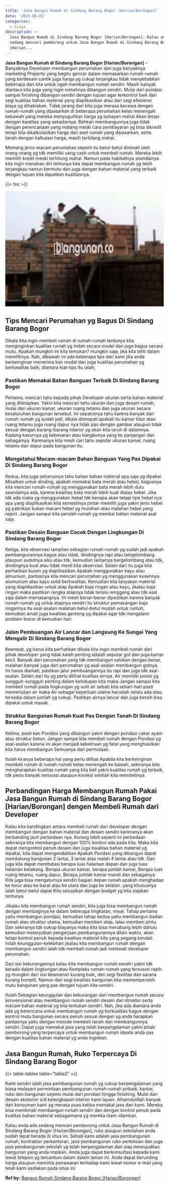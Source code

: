 ```yaml
---
title: 'Jasa Bangun Rumah di Sindang Barang Bogor [Harian/Borongan]'
date: '2025-06-01'
categories:
  - biaya
description: >-
  Jasa Bangun Rumah di Sindang Barang Bogor [Harian/Borongan]. Kalau anda ada
  sedang mencari pemborong untuk Jasa Bangun Rumah di Sindang Barang Bogor
  [Harian...
---
```


**Jasa Bangun Rumah di Sindang Barang Bogor \[Harian/Borongan\]** – Banyaknya Developer membangun perumahan dan juga banyaknya marketing Property yang begitu gencar dalam memasarkan rumah-rumah yang berdesain cantik juga harga yg cukup terjangkau tidak menyebabkan beberapa dari kita untuk ogah membangun rumah sendiri. Masih banyak diantara kita juga yang ingin rumahnya dibangun sendiri. Mulai dari pondasi sampai finishing dibangun sendiri dengan tujuan agar terkontrol baik dari segi kualitas bahan material yang diaplikasikan atau dari segi efesiensi biaya yg dihabiskan. Tidak jarang dari kita juga merasa kecewa dengan rumah-rumah yang dipasarkan di beberapa perumahan kelas menengah kebawah yang mereka menyuguhkan harga yg lumayan mahal Akan tetapi dengan kwalitas yang sekadarnya. Bahkan membangunnya juga tidak dengan perencanaan yang matang meski cara pembayaran yg bisa dikredit tetapi bila dikalkulasikan harga dari aset rumah yang dipasarkan, serta tanah dengan kalkulasi harga, masih terbilang mahal.

Memang jenis-macam perumahan seperti itu betul-betul diminati oleh orang-orang yg tdk memiliki uang cash untuk membeli rumah. Mereka lebih memilih kredit meski terhitung mahal. Namun pada hakikatnya seandainya kita ingin menahan diri tentunya kita dapat membangun rumah yg lebih terjangkau namun bermutu dan juga dengan bahan material yang terbaik dengan tujuan kita dapatkan kualitasnya.

{{< toc >}}

![Jasa Bangun Rumah di Sindang Barang Bogor [Harian/Borongan]](/images/borong-bangunan-31.png)

## Tips Mencari Perumahan yg Bagus Di Sindang Barang Bogor

Dikala kita ingin membeli rumah di rumah-rumah tentunya kita menginginkan kualitas rumah yg indah secara model dan juga bagus secara mutu. Apakah mungkin ini kita temukan? mungkin saja, jika kita teliti dalam memilihnya. Nah, dibawah ini ada beberapa tips dari kami jika anda berkeinginan menerima kan model dan juga kualitas perumahan yg berkwalitas baik, diantara kiat-tips Itu ialah;

### Pastikan Memakai Bahan Banguan Terbaik Di Sindang Barang Bogor

Pertama, mencari tahu kepada pihak Developer ukuran serta bahan material yang diterapkan. Yakni kita mencari tahu ukuran dan juga desain rumah, mulai dari ukuran kamar, ukuran ruang tetamu dan juga ukuran secara keseluruhan bangunan tersebut. Ini sepatutnya tahu karena banyak dari rumah-rumah yg sudah jadi, dikala ditempati apakah itu kamar tidur atau ruang tetamu juga ruang dapur nya tidak pas dengan gambar ataupun tidak sesuai dengan barang-barang interior yg akan kita taruh di dalamnya. Kadang kasurnya yg kebesaran atau bangkunya yang ke panjangan dan sebagainya. Karenanya kita mesti cari tahu seputar ukuran kamar, ruang tetamu dan dapur pada bangunan itu.

### Mengetahui Macam-macam Bahan Banguan Yang Pas Dipakai Di Sindang Barang Bogor

Kedua, kita juga seharusnya tahu bahan bahan material apa saja yg dipakai. Misalkan untuk dinding, apakah memakai bata merah atau hebel, bagusnya kita mencari rumah-rumah yg menggunakan bata merah lebih dulu seandainya ada, karena kwalitas bata merah lebih kuat diatas hebel. Jika tdk ada maka yg menggunakan hebel tdk kenapa akan tetapi tipe hebel nya apa yang diaplikasikan kita semestinya pintar memilih juga yakni jenis hebel yg pabrikasi bukan macam hebel yg murahan atau malahan hebel yang reject. Jangan sampai kita peroleh rumah yg memkai bahan material asal saja.

### Pastikan Desain Banguan Cocok Dengan Lingkungan Di Sindang Barang Bogor

Ketiga, kita observasi tampilan sebagian rumah-rumah yg sudah jadi apakah pembangunannya bagus atau tidak, dindingnya rapi atau bergelombang ataupun sudutnya siku atau tdk, kemudian lantainya bergelombang atau tdk, dindingnya kuat atau tidak mesti kita observasi. Selain dari itu juga kita perhatikan kusen yg diaplikasikan Apakah menggunakan kayu atau almunium, pantasnya kita mencari perumahan yg menggunakan kusennya alumunium atau kayu solid berkwalitas. Kemudian kita tanyakan material yang diaplikasikan untuk atap Apakah baja ringan atau kayu, jikalau baja ringan maka pastikan rangka atapnya tidak terlalu renggang atau tdk asal saja dalam memasangnya. Ini mesti benar-benar dipastikan karena banyak rumah-rumah yg untuk atapnya sendiri itu struktur pemasangan baja ringannya itu asal-asalan malahan betul-betul mudah untuk runtuh, kemudian amati juga kwalitas genteng yg dipakai agar tdk mengalami problem bocor di kemudian hari.

### Jalan Pembuangan Air Lancar dan Langsung Ke Sungai Yang Mengalir Di Sindang Barang Bogor

Keempat, yg harus kita perhatikan dikala kita ingin membeli rumah dari pihak developer yang tidak kalah penting adalah seputar got dan juga kamar kecil. Banyak dari perumahan yang tdk membangun selokan dengan benar, malahan banyak juga dari perumahan yg asal-asalan membangun gotnya. Ini harus diamati, pastikan jalur pembuangannya itu rapi dan juga tdk asal-asalan. Selain dari itu yg perlu dilihat kualitas airnya. Air memiliki posisi yg sungguh-sungguh penting dalam kehidupan kita maka Jangan sampai kita membeli rumah pada lingkungan yg sulit air sebab kita sehari-hari pasti memerlukan air maka Air sebagai keperluan utama haruslah selalu ada atau tersedia dalam jumlah yg cukup. Pastikan airnya lancar dan juga bersih bisa dipakai untuk masak.

### Struktur Bangunan Rumah Kuat Pas Dengan Tanah Di Sindang Barang Bogor

Kelima, pasti kan Pondasi yang dibangun yakni dengan pondasi cakar ayam atau struktur beton. Jangan sampe kita membeli rumah dengan Pondasi yg asal-asalan karena ini akan menjadi kekeliruan yg fatal yang menghasilkan kita harus membangun Semuanya dari permulaan.

Itulah kiranya beberapa hal yang perlu dilihat Apabila kita berkeinginan membeli rumah di rumah-rumah kelas menengah ke bawah, sekiranya kita mengharapkan kualitas rumah yang kita beli yakni kualitas rumah yg terbaik, tdk perlu banyak renovasi ataupun koreksi setelah kita membelinya.

## Perbandingan Harga Membangun Rumah Pakai Jasa Bangun Rumah di Sindang Barang Bogor \[Harian/Borongan\] dengen Membeli Rumah dari Developer

Kalau kita bandingkan antara membeli rumah dari developer dengan membangun dengan bahan material dan desain sendiri karenanya akan berbanding jauh perbedaan nya. Kurang lebih seperti ini perbedaan sekiranya kita membangun dengan 100% kontrol ada pada kita. Maka kita dapat mengontrol penuh desain dan juga kwalitas bahan material yg dipakai, kita dapat mengendalikan Apakah Pondasi yang dibangun dapat mendukung bangunan 2 lantai, 3 lantai atau malah 4 lantai atau tdk. Dan juga kita dapat membatasi berapa luas halaman depan dan juga luas halaman belakang. Berapa ukuran kamar, berapa jumlah kamar, Berapa luas ruang tetamu, ruang dapur, Berapa jumlah kamar mandi dan sebagainya. Kita juga bisa mengaturnya sendiri bagian depan rumah apakah menghadap ke timur atau ke barat atau ke utara dan juga ke selatan. yang khususnya ialah betul-betul dapat Kita sesuaikan dengan budget yg kita siapkan tentunya.

Jikalau kita membangun rumah sendiri, kita juga bisa membangun rumah dengan membaginya ke dalam beberapa tingkatan, misal. Tahap pertama yaitu membangun pondasi, kemudian tahap kedua yaitu membangun badan rumah atau struktur utama, kemudian memberi atap, lalau memberi pintu. Dan sekiranya tdk cukup biayanya maka kita bisa menabung lebih dahulu kemudian melanjutkan pengerjaan pembangunannya dilain waktu, akan tetapi kontrol penuh kepada kwalitas material kita yang pegang kendali. Inilah keunggulan-kelebihan jikalau kita membangun rumah dengan membangun sendiri ialah tdk membeli rumah jadi melewati developer perumahan.

Dari sisi kekurangannya kalau kita membangun rumah sendiri yakni tdk berada dalam lingkungan atau Kompleks rumah-rumah yang tersusun rapih. yg mungkin dari sisi keamanan kurang baik, dari segi fasilitas dan sarana kurang komplit, Namun dari segi kwalitas bangunan kita mememperoleh mutu bangunan yang pas dengan tujuan kita sendiri.

Itulah Sebagian keunggulan dan kekurangan dari membangun rumah secara konvensional atau membangun rumah sendiri desain dan struktur serta macam bahan material yg kita tentukan sendiri. Nah, jika ada diantara anda ada yg berencana untuk membangun rumah yg berkualitas bagus dengan kontrol mutu bangunan secara penuh sesuai dengan yg anda harapkan pantasnya yaitu dengan metode membeli tanah dan membangunnya sendiri. Dapat juga memakai jasa yang telah berpengalaman yakni pihak pemborong yang terpercaya untuk membangun rumah idealis anda pas dengan kualitas bahan material yg anda inginkan.

## Jasa Bangun Rumah, Ruko Terpercaya Di Sindang Barang Bogor

{{< table-tables table="table2" >}}

Kami sendiri ialah jasa pembangunan rumah yg cukup berpengalaman yang biasa melayani permintaan pembangunan rumah-rumah pribadi, kantor, ruko dan bangunan sejenis mulai dari pondasi hingga finishing. Mulai dari desain eksterior s/d kelengkapan interior kami layani. Alhamdulillah banyak dari konsumen kami yg merasa puas ketika memakai jasa dari kami. Mereka bisa menikmati membangun rumah sendiri dan dengan kontrol penuh pada kualitas bahan material sebagaimana yg mereka idam-idamkan.

Kalau anda ada sedang mencari pemborong untuk Jasa Bangun Rumah di Sindang Barang Bogor \[Harian/Borongan\], ruko ataupun sekolahan anda sudah tepat berada di situs ini. Sebab kami adalah jasa pembangunan rumah, kontraktor perkantoran, jasa pembangunan ruko pertokoan dan juga jasa pembangunan sekolah yg telah berpengalaman dan siap mewujudkan bangunan yang anda impikan. Anda juga dapat berkonsultasi kepada kami lewat telepon yg tercantum dalam dalam laman ini. Anda dapat berunding harga ataupun meminta penawaran terhadap kami lewat nomor e-mail yang telah kami sediakan pada situs ini.

**Ref by:** [Bangun Rumah Sindang Barang Bogor [Harian/Borongan]](https://id.wikipedia.org/wiki/Bangun)
